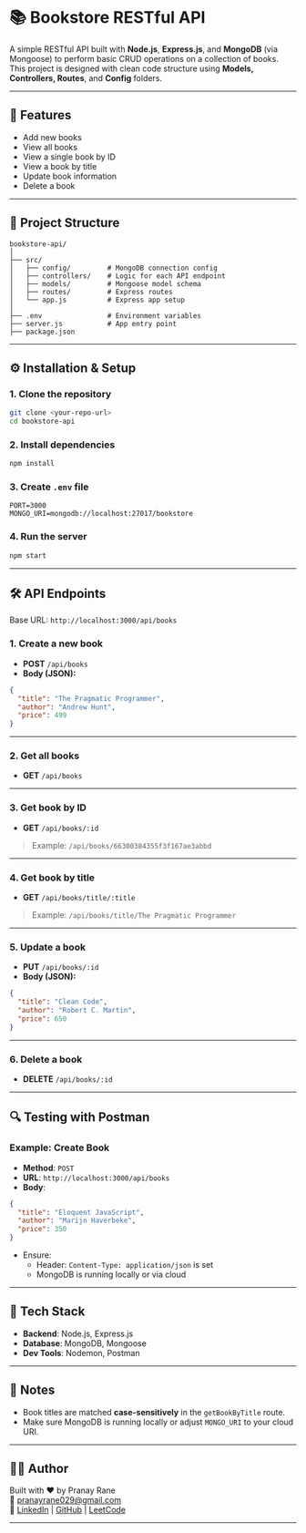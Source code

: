 # 📚 Bookstore RESTful API

A simple RESTful API built with **Node.js**, **Express.js**, and **MongoDB** (via Mongoose) to perform basic CRUD operations on a collection of books. This project is designed with clean code structure using **Models, Controllers, Routes**, and **Config** folders.

---

## 📜 Features

- Add new books
- View all books
- View a single book by ID
- View a book by title
- Update book information
- Delete a book

---

## 📂 Project Structure

```
bookstore-api/
│
├── src/
│   ├── config/         # MongoDB connection config
│   ├── controllers/    # Logic for each API endpoint
│   ├── models/         # Mongoose model schema
│   ├── routes/         # Express routes
│   └── app.js          # Express app setup
│
├── .env                # Environment variables
├── server.js           # App entry point
├── package.json
```

---

## ⚙️ Installation & Setup

### 1. Clone the repository

```bash
git clone <your-repo-url>
cd bookstore-api
```

### 2. Install dependencies

```bash
npm install
```

### 3. Create `.env` file

```env
PORT=3000
MONGO_URI=mongodb://localhost:27017/bookstore
```

### 4. Run the server

```bash
npm start
```

---

## 🛠️ API Endpoints

Base URL: `http://localhost:3000/api/books`

### 1. **Create a new book**

- **POST** `/api/books`
- **Body (JSON):**

```json
{
  "title": "The Pragmatic Programmer",
  "author": "Andrew Hunt",
  "price": 499
}
```

---

### 2. **Get all books**

- **GET** `/api/books`

---

### 3. **Get book by ID**

- **GET** `/api/books/:id`

> Example: `/api/books/66300384355f3f167ae3abbd`

---

### 4. **Get book by title**

- **GET** `/api/books/title/:title`

> Example: `/api/books/title/The Pragmatic Programmer`

---

### 5. **Update a book**

- **PUT** `/api/books/:id`
- **Body (JSON):**

```json
{
  "title": "Clean Code",
  "author": "Robert C. Martin",
  "price": 650
}
```

---

### 6. **Delete a book**

- **DELETE** `/api/books/:id`

---

## 🔍 Testing with Postman

### Example: Create Book

- **Method**: `POST`
- **URL**: `http://localhost:3000/api/books`
- **Body**:
```json
{
  "title": "Eloquent JavaScript",
  "author": "Marijn Haverbeke",
  "price": 350
}
```

- Ensure:
  - Header: `Content-Type: application/json` is set
  - MongoDB is running locally or via cloud

---



## 🧠 Tech Stack

- **Backend**: Node.js, Express.js
- **Database**: MongoDB, Mongoose
- **Dev Tools**: Nodemon, Postman

---

## 📌 Notes

- Book titles are matched **case-sensitively** in the `getBookByTitle` route.
- Make sure MongoDB is running locally or adjust `MONGO_URI` to your cloud URI.

---

## 🧑‍💻 Author

Built with ❤️ by Pranay Rane  
📧 pranayrane029@gmail.com  
🔗 [LinkedIn](https://www.linkedin.com/in/pranay-rane-7417b5254) | [GitHub](https://github.com/) | [LeetCode](https://leetcode.com/u/Pranay_rane/)

---


